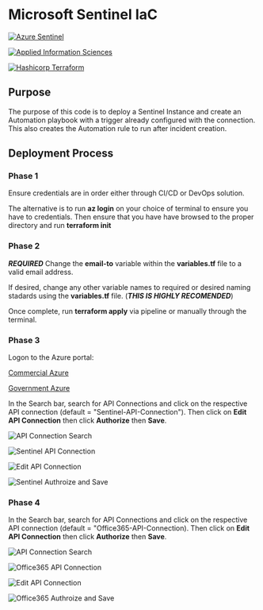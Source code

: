 # Microsoft Sentinel IaC

[![Azure Sentinel](./media/Microsoft-Azure-sentinel.jpg "Azure Sentinel")](https://azure.microsoft.com/en-us/products/microsoft-sentinel/)

[![Applied Information Sciences](./media/AIS-Logo.png "AIS")](https://www.ais.com/)

[![Hashicorp Terraform](./media/terraform.jpg "Terraform")](https://terraform.io)

## Purpose

The purpose of this code is to deploy a Sentinel Instance and create an Automation playbook with a trigger already configured with the connection. This also creates the Automation rule to run after incident creation.

## Deployment Process

### Phase 1

Ensure credentials are in order either through CI/CD or DevOps solution.

The alternative is to run **az login** on your choice of terminal to ensure you have to credentials. Then ensure that you have have browsed to the proper directory and run **terraform init**

### Phase 2

***REQUIRED*** Change the **email-to** variable within the **variables.tf** file to a valid email address.

If desired, change any other variable names to required or desired naming stadards using the **variables.tf** file. (***THIS IS HIGHLY RECOMENDED***)

Once complete, run **terraform apply** via pipeline or manually through the terminal.

### Phase 3

Logon to the Azure portal:

[Commercial Azure](https://www.portal.azure.com)

[Government Azure](https://www.portal.azure.us)

In the Search bar, search for API Connections and click on the respective API connection (default = "Sentinel-API-Connection"). Then click on **Edit API Connection** then click **Authorize** then **Save**.

![API Connection Search](./media/API%20Connections%20search.png "API Connection Search")

![Sentinel API Connection](./media/API%20Connection.png "Sentinel API Connection")

![Edit API Connection](./media/edit%20api%20connection.png "edit API Connection")

![Sentinel Authroize and Save](./media/Authorize.png "Sentinel Authorize and Save")

### Phase 4

In the Search bar, search for API Connections and click on the respective API connection (default = "Office365-API-Connection). Then click on **Edit API Connection** then click **Authorize** then **Save**.

![API Connection Search](./media/API%20Connections%20search.png "API Connection Search")

![Office365 API Connection](./media/office365%20api%20connection.png "Office365 API Connection")

![Edit API Connection](./media/edit%20api%20connection.png "edit API Connection")

![Office365 Authroize and Save](./media/o365%20authorize%20and%20save.png "Office365 Authorize and Save")
